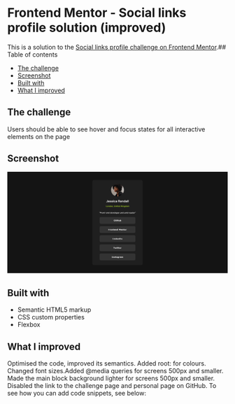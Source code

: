 # Frontend Mentor - Social links profile solution (improved)

This is a solution to the [Social links profile challenge on Frontend Mentor](https://www.frontendmentor.io/challenges/social-links-profile-UG32l9m6dQ).## Table of contents

- [The challenge](#the-challenge)
- [Screenshot](#screenshot)  
- [Built with](#built-with)
- [What I improved](#what-i-improved)

## The challenge

Users should be able to see hover and focus states for all interactive elements on the page

## Screenshot

![alt='My screenghot'](assets/Screenshot.png)

## Built with

- Semantic HTML5 markup
- CSS custom properties
- Flexbox

## What I improved

Optimised the code, improved its semantics. Added root: for colours. Changed font sizes.Added @media queries for screens 500px and smaller. Made the main block background lighter for screens 500px and smaller.  Disabled the link to the challenge page and personal page on GitHub. To see how you can add code snippets, see below:
